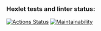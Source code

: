 ### Hexlet tests and linter status:
[![Actions Status](https://github.com/deusmg/python-project-49/workflows/hexlet-check/badge.svg)](https://github.com/deusmg/python-project-49/actions)
[![Maintainability](https://api.codeclimate.com/v1/badges/6d870332c7f31108acd3/maintainability)](https://codeclimate.com/github/deusmg/python-project-49/maintainability)
